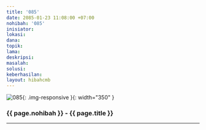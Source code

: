 ```yaml
---
title: '085'
date: 2085-01-23 11:08:00 +07:00
nohibah: '085'
inisiator:
lokasi:
dana:
topik:
lama:
deskripsi:
masalah:
solusi:
keberhasilan:
layout: hibahcmb
---
```


![085](/static/img/hibahcmb/085.png){: .img-responsive }{: width="350" }

### {{ page.nohibah }} - {{ page.title }}

---
